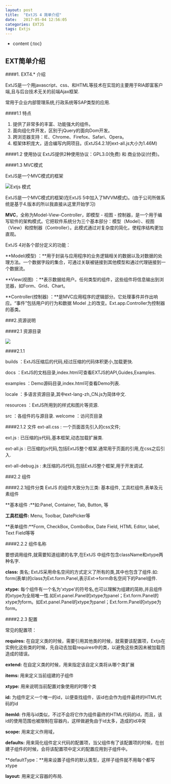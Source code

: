 ```yaml
---
layout: post
title:  "ExtJS 4 简单介绍"
date:   2017-05-04 12:56:05
categories: EXTJS
tags: Extjs
---
```


* content
{:toc}


## EXT简单介绍 ##



####1. EXT4.* 介绍

ExtJS是一个用javascript、css、和HTML等技术在实现的主要用于RIA即富客户端,且与后台技术无关的前端Ajax框架.

常用于企业内部管理系统,行政系统等SAP类型的应用.

####1.1  特点
1. 提供了非常多的丰富、功能强大的组件。
2. 面向组化件开发，区别于jQuery的面向Dom开发。
3. 跨浏览器支持：IE、Chrome、Firefox、Safari、Opera。
4. 框架体积庞大，适合编写内网项目。(ExtJS4.2.1的ext-all.js大小为1.46M) 

####1.2 使用协议
ExtJS提供2种使用协议：GPL3.0(免费) 和 商业协议(付费)。

####1.3 MVC模式

ExtJS是一个MVC模式的框架

![Extjs 模式](http://i.imgur.com/FJQ7SWr.png)

ExtJS是一个MVC模式的框架(在ExtJS 5中加入了MVVM模式)。(由于公司所做系统是基于4.版本的所以我直接从这里开始学习)

**MVC**，全称为Model-View-Controller，即模型 - 视图 - 控制器，是一个用于编写软件的架构模式。它把软件系统分为三个基本部分：模型（Model）、视图（View）和控制器（Controller）。此模式通过对复杂度的简化，使程序结构更加直观。

ExtJS 4对各个部分定义的功能：

**Model(模型) ：**用于封装与应用程序的业务逻辑相关的数据以及对数据的处理方法。一个数据字段的集合，可通过关联被链接到其他模型和通过代理链接到一个数据流。

**View(视图) ：**表示数据给用户。任何类型的组件，这些组件将信息输出到浏览器，如Form、Grid、Chart。

**Controller(控制器) ：**是MVC应用程序的逻辑部分。它处理事件并作出响应。“事件”包括用户的行为和数据 Model 上的改变。Ext.app.Controller为控制器的基类。

###2.资源说明

####2.1 资源目录

![](http://i.imgur.com/YpB0aiD.png)

####2.1.1

builds ：ExtJS压缩后的代码,经过压缩的代码体积更小,加载更快.

docs ：ExtJS的文档目录,index.html可查看EXTJS的API,Guides,Examples.

examples ：Demo源码目录,index.html可查看Demo列表.

locale ：多语言资源目录,其中ext-lang-zh_CN.js为简体中文.

resources ：ExtJS所用到的样式和图片等资源.

src ：各组件的与源目录.
welcome ：访问页目录

####2.1.2 文件
ext-all.css : 一个页面首先引入的css文件;

ext.js : 已压缩的js代码,基本框架,动态加载扩展类.

ext-all.js : 已压缩的js代码,包括ExtJS整个框架.通常用于页面的引用,在css之后引入.

ext-all-debug.js : 未压缩的JS代码,包括ExtJS整个框架,用于开发调试.

###2.2 组件

####2.2.1组件分类
ExtJS 的组件大致分为三类: 基本组件, 工具栏组件,表单及元素组件

**基本组件 :**如:Panel, Container, Tab, Button, 等

**工具栏组件:** Menu, Toolbar, DatePicker等

**表单组件:**Form, CheckBox, ComboBox, Date Field, HTML Editor, label, Text Field等等 

####2.2.2 组件名称

要想调用组件,就需要知道组建的名字,在ExtJS 中组件包含className和xtype两种名字.

**class:**  类名; ExtJS采用命名空间的方式定义了所有的类,其中也包含了组件.如: form(表单)的class为Ext.form.Panel,表示Ext->form命名空间下的Panel组件.

**xtype:** 每个组件有一个名为'xtype'的符号名,也可以理解为组建的简称,并且组件的xtype为全局唯一性.如Ext.panel.Panel的xtype为panel；Ext.form.Panel的xtype为form。如Ext.panel.Panel的xtype为panel；Ext.form.Panel的xtype为form。

####2.2.3 配置

常见的配置项：
 
**requires:** 在自定义类的时候，需要引用其他类的时候，就需要该配置项，Extjs在实例化这些类的时候，先自动去加载requires中的类，以避免这些类因未被加载而造成的错误。

**extend:** 在自定义类的时候，用来指定该自定义类将从哪个类扩展

**items:** 用来定义当前组建的子组件

**xtype:** 用来说明当前配置对象使用的时哪个类
 
**id:** 为组件定义一个唯一的id，以便查找组件，该id也会作为组件最终的HTML代码的id

**itemId:** 作用与id类似，不过不会将它作为组件最终的HTML代码的id，而且，该id的使用范围也被限制在容器内，这样做避免由于id太多，造成的id冲突

**scope:** 用来定义作用域，

**defaults:** 用来简化组件定义代码的配置项，当父组件有了该配置项的时候，在创建子组件的时候，会将该配置项中定义的配置应用到子组件中。

**defaultType：**用来设置子组件的默认类型，这样子组件就不用每个都写xtype

**layout:** 用来定义容器的布局.







